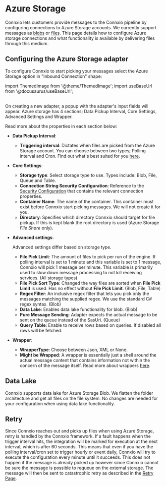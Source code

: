 # Azure Storage

Connxio lets customers provide messages to the Connxio pipeline by configuring connections to Azure Storage accounts. We currently support messages as [blobs](https://azure.microsoft.com/en-us/services/storage/blobs/) or [files](https://docs.microsoft.com/en-us/azure/storage/files/storage-how-to-create-file-share?tabs=azure-portal). This page details how to configure Azure storage connections and what functionality is available by delivering files through this medium.

## Configuring the Azure Storage adapter

To configure Connxio to start picking your messages select the Azure Storage option in "Inbound Connection" shape:

import ThemedImage from '@theme/ThemedImage';
import useBaseUrl from '@docusaurus/useBaseUrl';

<div style={{maxWidth: '400px'}}>
  <ThemedImage
    alt="Configuring inbound connection"
    sources={{
      light: useBaseUrl('/img/docs/inbound-connection-light.webp'),
      dark: useBaseUrl('/img/docs/inbound-connection-dark.webp#dark-only'),
    }}
  />
</div>

<br />
On creating a new adapter, a popup with the adapter's input fields will appear.
Azure storage has 4 sections; Data Pickup Interval, Core Settings, Advanced Settings and Wrapper.

<div style={{maxWidth: '400px'}}>
  <ThemedImage
    alt="properties"
    sources={{
      light: useBaseUrl('/img/docs/inbound/azure-storage-light.webp'),
      dark: useBaseUrl('/img/docs/inbound/azure-storage-dark.webp#dark-only'),
    }}
  />
</div>


Read more about the properties in each section below:
- **Data Pickup Interval**:
  <div style={{maxWidth: '400px'}}>
    <ThemedImage
      alt="data pickup interval"
      sources={{
        light: useBaseUrl('/img/docs/inbound/trigger-interval-light.webp'),
        dark: useBaseUrl('/img/docs/inbound/trigger-interval-dark.webp#dark-only'),
      }}
    />
  </div>
  
  - **Triggering interval**: Dictates when files are picked from the Azure Storage account. You can choose between two types; Polling interval and Cron. Find out what's best suited for you [here](/integrations/triggering-interval).

- **Core Settings**: 
  <div style={{maxWidth: '400px'}}>
    <ThemedImage
      alt="data pickup interval"
      sources={{
        light: useBaseUrl('/img/docs/inbound/azs-core-light.webp'),
        dark: useBaseUrl('/img/docs/inbound/azs-core-dark.webp#dark-only'),
      }}
    />
  </div>

  - **Storage type**: Select storage type to use. Types include: Blob, File, Queue and Table.
  - **Connection String Security Configuration**: Reference to the [Security Configuration](/connxio-portal/security-configurations) that contains the relevant connection properties.
  - **Container Name**: The name of the container. This container must exist before Connxio start picking messages. We will not create it for you.
  - **Directory**: Specifies which directory Connxio should target for file pickup. If this is kept blank the root directory is used (Azure Storage *File Share* only).

- **Advanced settings**:
  
  Advanced settings differ based on storage type.
  <div style={{maxWidth: '400px'}}>
    <ThemedImage
      alt="data pickup interval"
      sources={{
        light: useBaseUrl('/img/docs/inbound/azs-advanced-light.webp'),
        dark: useBaseUrl('/img/docs/inbound/azs-advanced-dark.webp#dark-only'),
      }}
    />
  </div>

  - **File Pick Limit**: The amount of files to pick per run of the engine. If polling interval is set to 1 minute and this variable is set to 1 message, Connxio will pick 1 message per minute. This variable is primarily used to slow down message processing to not kill receiving services. (All storage types)
  - **File Pick Sort Type**: Changed the way files are sorted when **File Pick Limit** is used. Has no effect without **File Pick Limit**. (Blob, File, Table)
  - **Regex Filter**: An inclusive regex filter that lets you pick only the messages matching the supplied regex. We use the standard C# regex syntax. (Blob)
  - **Data Lake**: Enables data lake functionality for blob. (Blob)
  - **Pure Message Sending**: Adapter expects the actual message to be sent on the queue instead of the SasUri. (Queue)
  - **Query Table**: Enable to receive rows based on queries. If disabled all rows will be fetched.

- **Wrapper**:
  <div style={{maxWidth: '400px'}}>
    <ThemedImage
      alt="data pickup interval"
      sources={{
        light: useBaseUrl('/img/docs/inbound/wrapper-light.webp'),
        dark: useBaseUrl('/img/docs/inbound/wrapper-dark.webp#dark-only'),
      }}
    />
  </div>

  - **WrapperType**: Choose between Json, XML or None.
  - **Might be Wrapped**: A wrapper is essentially just a shell around the actual message content that contains information not within the concern of the message itself. Read more about wrappers [here](/interaction/wrappers).

## Data Lake

Connxio supports data lake for Azure Storage Blob. We flatten the folder architecture and get all files on the file system. No changes are needed for your configuration when using data lake functionality.

## Retry

Since Connxio reaches out and picks up files when using Azure Storage, retry is handled by the Connxio framework. If a fault happens when the trigger interval hits, the integration will be marked for execution at the next interval, which is after 60 seconds. This means that even if you have the polling interval/cron set to trigger hourly or event daily, Connxio will try to execute the configuration every minute until it succeeds. This does not happen if the message is already picked up however since Connxio cannot be sure the message is possible to requeue on the external storage. The message will then be sent to catastrophic retry as described in the [Retry Page](/integrations/retry).

